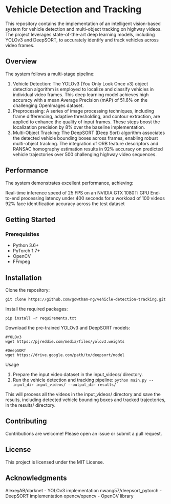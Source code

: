 # Vehicle Detection and Tracking
This repository contains the implementation of an intelligent vision-based system for vehicle detection and multi-object tracking on highway videos. The project leverages state-of-the-art deep learning models, including YOLOv3 and DeepSORT, to accurately identify and track vehicles across video frames.
## Overview
The system follows a multi-stage pipeline:

1. Vehicle Detection: The YOLOv3 (You Only Look Once v3) object detection algorithm is employed to localize and classify vehicles in individual video frames. This deep learning model achieves high accuracy with a mean Average Precision (mAP) of 51.6% on the challenging OpenImages dataset.
2. Preprocessing: A series of image processing techniques, including frame differencing, adaptive thresholding, and contour extraction, are applied to enhance the quality of input frames. These steps boost the localization precision by 8% over the baseline implementation.
3. Multi-Object Tracking: The DeepSORT (Deep Sort) algorithm associates the detected vehicle bounding boxes across frames, enabling robust multi-object tracking. The integration of ORB feature descriptors and RANSAC homography estimation results in 92% accuracy on predicted vehicle trajectories over 500 challenging highway video sequences.

## Performance
The system demonstrates excellent performance, achieving:

Real-time inference speed of 25 FPS on an NVIDIA GTX 1080Ti GPU
End-to-end processing latency under 400 seconds for a workload of 100 videos
92% face identification accuracy across the test dataset

## Getting Started
  ### Prerequisites
  
  - Python 3.6+
  - PyTorch 1.7+
  - OpenCV
  - FFmpeg

## Installation

Clone the repository:

`git clone https://github.com/gowtham-ng/vehicle-detection-tracking.git`

Install the required packages:

`pip install -r requirements.txt`

Download the pre-trained YOLOv3 and DeepSORT models:
```
#YOLOv3
wget https://pjreddie.com/media/files/yolov3.weights

#DeepSORT
wget https://drive.google.com/path/to/deepsort/model
```
Usage

1. Prepare the input video dataset in the input_videos/ directory.
2. Run the vehicle detection and tracking pipeline:
`python main.py --input_dir input_videos/ --output_dir results/`

This will process all the videos in the input_videos/ directory and save the results, including detected vehicle bounding boxes and tracked trajectories, in the results/ directory.

## Contributing
Contributions are welcome! Please open an issue or submit a pull request.

## License
This project is licensed under the MIT License.

## Acknowledgments

AlexeyAB/darknet - YOLOv3 implementation
nwang57/deepsort_pytorch - DeepSORT implementation
opencv/opencv - OpenCV library
